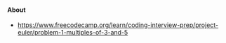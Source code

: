 #### About

- https://www.freecodecamp.org/learn/coding-interview-prep/project-euler/problem-1-multiples-of-3-and-5